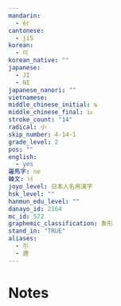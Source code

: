 ```yaml
---
mandarin:
  - ěr
cantonese:
  - ji5
korean:
  - 이
korean_native: ""
japanese:
  - JI
  - NI
japanese_nanori: ""
vietnamese:
middle_chinese_initial: ȵ
middle_chinese_final: iᴇ
stroke_count: "14"
radical: 小
skip_number: 4-14-1
grade_level: 2
pos: ""
english:
  - yes
羅馬字: ne
韓文: 너
joyo_level: 日本人名用漢字
hsk_level: ""
hanmun_edu_level: ""
danayo_id: 2164
mc_id: 572
graphemic_classification: 象形
stand_in: "TRUE"
aliases:
  - 尓
  - 邇
---
```


# Notes
